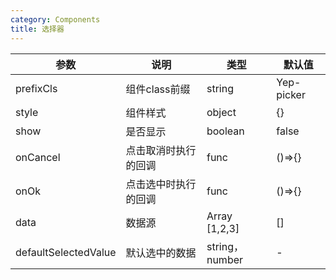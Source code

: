 ```yaml
---
category: Components
title: 选择器
---
```


<DEMO>


| 参数 | 说明 | 类型 | 默认值
| --------- | -------- | --------- | --------
| prefixCls | 组件class前缀 | string | Yep-picker
| style | 组件样式 | object | {}
| show | 是否显示 | boolean | false
| onCancel | 点击取消时执行的回调 | func| ()=>{}
| onOk | 点击选中时执行的回调 | func| ()=>{}
| data | 数据源 | Array [1,2,3] | []
| defaultSelectedValue | 默认选中的数据 | string，number | -
